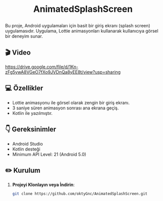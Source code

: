 # <p align="center"> AnimatedSplashScreen </p>


Bu proje, Android uygulamaları için basit bir giriş ekranı (splash screen) uygulamasıdır. Uygulama, Lottie animasyonları kullanarak kullanıcıya görsel bir deneyim sunar.

## 🎬 Video
https://drive.google.com/file/d/1Kn-zFg5ywA8VGeO7fXo9JVDnQa8yEE8t/view?usp=sharing
<br>

## 💻 Özellikler

- Lottie animasyonu ile görsel olarak zengin bir giriş ekranı.
- 3 saniye süren animasyon sonrası ana ekrana geçiş.
- Kotlin ile yazılmıştır.

## :point_down: Gereksinimler

- Android Studio
- Kotlin desteği
- Minimum API Level: 21 (Android 5.0)

## :pencil2: Kurulum

1. **Projeyi Klonlayın veya İndirin**:
   ```bash
   git clone https://github.com/oktyGnc/AnimatedSplashScreen.git
